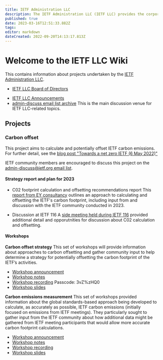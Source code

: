```yaml
---
title: IETF Administration LLC
description: The IETF Administration LLC (IETF LLC) provides the corporate legal home for the IETF, the Internet Architecture Board (IAB), and the Internet Research Task Force (IRTF).
published: true
date: 2023-03-16T12:51:33.882Z
tags: 
editor: markdown
dateCreated: 2022-09-20T14:13:17.813Z
---
```


# Welcome to the IETF LLC Wiki
This contains information about projects undertaken by the [IETF Administration LLC](https://www.ietf.org/about/administration/).

+ [IETF LLC Board of Directors](https://www.ietf.org/about/administration/llc-board/)
* [IETF LLC Announcements](https://www.ietf.org/about/administration/announcements/)
* [admin-discuss email list archive](https://mailarchive.ietf.org/arch/browse/admin-discuss/)
This is the main discussion venue for IETF LLC-related topics.

## Projects
### Carbon offset
This project aims to calculate and potentially offset IETF carbon emissions. For further detail, see the [blog post "Towards a net zero IETF (6 May 2022)"](https://www.ietf.org/blog/towards-a-net-zero-ietf/)

IETF community members are encouraged to discuss this project on the [admin-discuss@ietf.org email list](https://www.ietf.org/mailman/listinfo/admin-discuss).

#### Strategy report and plan for 2023

+ C02 footprint calculation and offsetting recommendations report
This [report from EY consultancy](https://www.ietf.org/media/documents/IETF-Carbon-Neutral-Strategy-20230216.pdf) outlines an approach to calculating and offsetting the IETF's carbon footprint, including input from and discussion with the IETF community conducted in 2023.

+ Discussion at IETF 116
A [side meeting held during IETF 116](https://wiki.ietf.org/meeting/116/sidemeetings) provided additional detail and opporutnities for discussion about C02 calculation and offsetting.

#### Workshops
**Carbon offset strategy**
This set of workshops will provide information about approaches to carbon offsetting and gather community input to help determine a strategy for potentially offsetting the carbon footprint of the IETF’s activities. 
+ [Workshop announcement](https://mailarchive.ietf.org/arch/msg/admin-discuss/d5ojp1DdTO-dUYGL3IVaSeEpkII/)
+ [Workshop notes](https://notes.ietf.org/carbon-workshop-offset-strategy-combined)
+ [Workshop recording](https://ietf.zoom.us/rec/share/CQ2ISZHnggPbIla0uB8bvN1hlEBwDNH3I6_w6fZQt87slCSn6WJvjKcoESKQ68_j.cC9Nus87wJPBuJD-)
Passcode: 3vZ%zHQ0
+ [Workshop slides](https://www.ietf.org/media/documents/IETF_Carbon_Neutral_Project_Workshop_2_emissions_offsetting_strategy.pdf)

**Carbon emissions measurement**
This set of workshops provided information about the global standards-based approach being developed to calculate, as accurately as possible, IETF carbon emissions (initially focused on emissions from IETF meetings). They particularly sought to gather input from the IETF community about how additional data might be gathered from IETF meeting participants that would allow more accurate carbon footprint calculations.
+ [Workshop announcement](https://mailarchive.ietf.org/arch/msg/admin-discuss/pyJkhxmOwfWifBfuj4ux4RfdS5Y/)
+ [Workshop notes](https://notes.ietf.org/carbon-workshop-emissions-measurement-combined)
+ [Workshop recording](https://ietf.zoom.us/rec/share/Xtd0BuJYpqIrfbNj3q54Ew4mI9JRVT0c2mxCFF8lVFqCfYETDdsaK2RAqg12BrZz.pKAYQClr8hrRUNJO)
+ [Workshop slides](https://www.ietf.org/media/documents/IETF_Carbon_Neutral_Project_Workshop_1_Measuring_Emissions.pdf)


#### 

